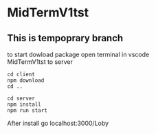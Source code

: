 # MidTermV1tst
## This is tempoprary branch


to start dowload package
open terminal in vscode <br>
MidTermV1tst to server
```
cd client
npm download
cd ..

cd server 
npm install
npm run start

```
After install go localhost:3000/Loby
